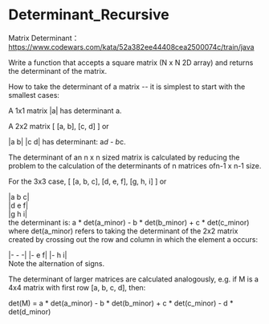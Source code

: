 # Determinant_Recursive

Matrix Determinant：https://www.codewars.com/kata/52a382ee44408cea2500074c/train/java

Write a function that accepts a square matrix (N x N 2D array) and returns the determinant of the matrix.

How to take the determinant of a matrix -- it is simplest to start with the smallest cases:

A 1x1 matrix |a| has determinant a.

A 2x2 matrix [ [a, b], [c, d] ] or

|a  b|
|c  d|
has determinant: a*d - b*c.

The determinant of an n x n sized matrix is calculated by reducing the problem to the calculation of the determinants of n matrices ofn-1 x n-1 size.

For the 3x3 case, [ [a, b, c], [d, e, f], [g, h, i] ] or

|a b c|  
|d e f|  
|g h i|  
the determinant is: a * det(a_minor) - b * det(b_minor) + c * det(c_minor) where det(a_minor) refers to taking the determinant of the 2x2 matrix created by crossing out the row and column in which the element a occurs:

|- - -|
|- e f|
|- h i|  
Note the alternation of signs.

The determinant of larger matrices are calculated analogously, e.g. if M is a 4x4 matrix with first row [a, b, c, d], then:

det(M) = a * det(a_minor) - b * det(b_minor) + c * det(c_minor) - d * det(d_minor)
